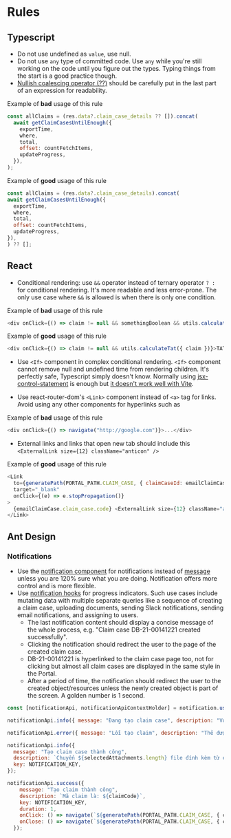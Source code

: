 # Rules

## Typescript

- Do not use undefined as `value`, use null.
- Do not use `any` type of committed code. Use `any` while you're still working on the code until you figure out the types. Typing things from the start is a good practice though.
- [Nullish coalescing operator (??)](https://developer.mozilla.org/en-US/docs/Web/JavaScript/Reference/Operators/Nullish_coalescing) should be carefully put in the last part of an expression for readability.

Example of **bad** usage of this rule

```js
const allClaims = (res.data?.claim_case_details ?? []).concat(
  await getClaimCasesUntilEnough({
    exportTime,
    where,
    total,
    offset: countFetchItems,
    updateProgress,
  }),
);
```

Example of **good** usage of this rule

```js
const allClaims = (res.data?.claim_case_details).concat(
await getClaimCasesUntilEnough({
  exportTime,
  where,
  total,
  offset: countFetchItems,
  updateProgress,
}),
) ?? [];
```

## React

- Conditional rendering: use `&&` operator instead of ternary operator `? :` for conditional rendering. It's more readable and less error-prone. The only use case where `&&` is allowed is when there is only one condition.

Example of **bad** usage of this rule

```js
<div onClick={() => claim != null && somethingBoolean && utils.calculateTat({ claim })}>TAT: {tat} hours.</div>
```

Example of **good** usage of this rule

```js
<div onClick={() => claim != null && utils.calculateTat({ claim })}>TAT: {tat} hours.</div>
```

- Use `<If>` component in complex conditional rendering. `<If>` component cannot remove null and undefined time from rendering children. It's perfectly safe, Typescript simply doesn't know. Normally using [jsx-control-statement](https://www.npmjs.com/package/jsx-control-statements) is enough but [it doesn't work well with Vite](https://github.com/vitejs/vite/discussions/7927).

- Use react-router-dom's `<Link>` component instead of `<a>` tag for links. Avoid using any other components for hyperlinks such as

Example of **bad** usage of this rule

```js
<div onClick={() => navigate("http://google.com")}>...</div>
```

- External links and links that open new tab should include this `<ExternalLink size={12} className="anticon" />`


Example of **good** usage of this rule

```js
<Link
  to={generatePath(PORTAL_PATH.CLAIM_CASE, { claimCaseId: emailClaimCase.claim_case.claim_case_id })}
  target="_blank"
  onClick={(e) => e.stopPropagation()}
>
  {emailClaimCase.claim_case.code} <ExternalLink size={12} className="anticon" />
</Link>
```



## Ant Design

### Notifications

- Use the [notification component](https://ant.design/components/notification) for notifications instead of [message](https://ant.design/components/message) unless you are 120% sure what you are doing. Notification offers more control and is more flexible.
- Use [notification hooks](https://ant.design/components/notification#notification-demo-update) for progress indicators. Such use cases include mutating data with multiple separate queries like a sequence of creating a claim case, uploading documents, sending Slack notifications, sending email notifications, and assigning to users.
  - The last notification content should display a concise message of the whole process, e.g. "Claim case DB-21-00141221 created successfully".
  - Clicking the notification should redirect the user to the page of the created claim case.
  - DB-21-00141221 is hyperlinked to the claim case page too, not for clicking but almost all claim cases are displayed in the same style in the Portal.
  - After a period of time, the notification should redirect the user to the created object/resources unless the newly created object is part of the screen. A golden number is 1 second.

```js
const [notificationApi, notificationApiContextHolder] = notification.useNotification();

notificationApi.info({ message: "Đang tạo claim case", description: "Vui lòng chờ trong giây lát", key: NOTIFICATION_KEY });

notificationApi.error({ message: "Lỗi tạo claim", description: "Thẻ được chọn chưa có thông tin công ty BH", key: NOTIFICATION_KEY });

notificationApi.info({
  message: "Tạo claim case thành công",
  description: `Chuyển ${selectedAttachments.length} file đính kèm từ email sang claim ${claimCode}`,
  key: NOTIFICATION_KEY,
});

notificationApi.success({
    message: "Tạo claim thành công",
    description: `Mã claim là: ${claimCode}`,
    key: NOTIFICATION_KEY,
    duration: 1,
    onClick: () => navigate(`${generatePath(PORTAL_PATH.CLAIM_CASE, { claimCaseId })}/${CLAIM_CASE_PATH.CLAIM_CASE_INFO}`),
    onClose: () => navigate(`${generatePath(PORTAL_PATH.CLAIM_CASE, { claimCaseId })}/${CLAIM_CASE_PATH.CLAIM_CASE_INFO}`),
  });
```

